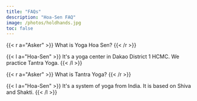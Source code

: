 ```yaml
---
title: "FAQs"
description: "Hoa-Sen FAQ"
image: /photos/holdhands.jpg
toc: false
---
```




{{< r a="Asker" >}}
What is Yoga Hoa Sen?
{{< /r >}}

{{< l a="Hoa-Sen" >}}
It's a yoga center in Dakao District 1 HCMC. We practice Tantra Yoga.
{{< /l >}}

{{< r a="Asker" >}}
What is Tantra Yoga?
{{< /r >}}

{{< l a="Hoa-Sen" >}}
It's a system of yoga from India. It is based on Shiva and Shakti. 
{{< /l >}}
